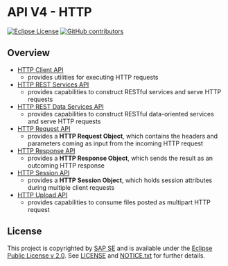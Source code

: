 # API V4 - HTTP

[![Eclipse License](http://img.shields.io/badge/license-Eclipse-brightgreen.svg)](LICENSE)
[![GitHub contributors](https://img.shields.io/github/contributors/dirigiblelabs/api-v3-http.svg)](https://github.com/dirigiblelabs/api-v3-http/graphs/contributors)

## Overview

* [HTTP Client API](http://www.dirigible.io/api/http_client.html)
  - provides utilities for executing HTTP requests
* [HTTP REST Services API](http://www.dirigible.io/api/http_rs.html)
  - provides capabilities to construct RESTful services and serve HTTP requests
* [HTTP REST Data Services API](http://www.dirigible.io/api/http_rs-data.html)
  - provides capabilities to construct RESTful data-oriented services and serve HTTP requests
* [HTTP Request API](http://www.dirigible.io/api/http_request.html)
  - provides a **HTTP Request Object**, which contains the headers and parameters coming as input from the incoming HTTP request
* [HTTP Response API](http://www.dirigible.io/api/http_response.html)
  - provides a **HTTP Response Object**, which sends the result as an outcoming HTTP response
* [HTTP Session API](http://www.dirigible.io/api/http_session.html)
  - provides а **HTTP Session Object**, which holds session attributes during multiple client requests
* [HTTP Upload API](http://www.dirigible.io/api/http_upload.html)
  - provides capabilities to consume files posted as multipart HTTP request

## License

This project is copyrighted by [SAP SE](http://www.sap.com/) and is available under the [Eclipse Public License v 2.0](https://www.eclipse.org/legal/epl-v20.html). See [LICENSE](LICENSE) and [NOTICE.txt](NOTICE.txt) for further details.
